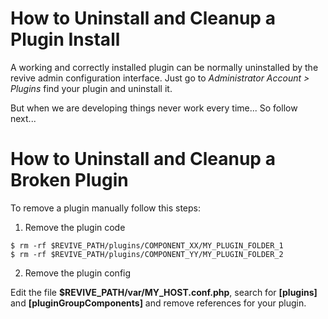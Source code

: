 # How to Uninstall and Cleanup a Plugin Install

A working and correctly installed plugin can be normally uninstalled by the revive admin configuration interface. Just go to *Administrator Account > Plugins* find your plugin and uninstall it.

But when we are developing things never work every time... So follow next...

# How to Uninstall and Cleanup a Broken Plugin

To remove a plugin manually follow this steps:

1. Remove the plugin code
```
$ rm -rf $REVIVE_PATH/plugins/COMPONENT_XX/MY_PLUGIN_FOLDER_1
$ rm -rf $REVIVE_PATH/plugins/COMPONENT_YY/MY_PLUGIN_FOLDER_2
```
2. Remove the plugin config

Edit the file **$REVIVE_PATH/var/MY_HOST.conf.php**, search for **[plugins]** and **[pluginGroupComponents]** and remove references for your plugin.
